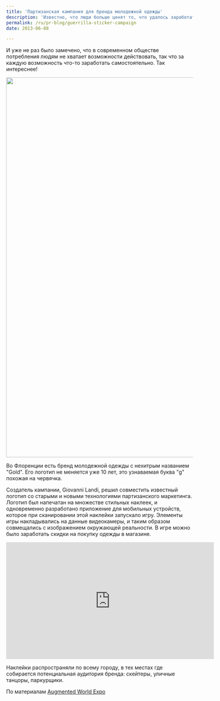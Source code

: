 ```yaml
---
title: 'Партизанская кампания для бренда молодежной одежды'
description: 'Известно, что люди больше ценят то, что удалось заработать, чем то, что досталось просто так. И уже не раз было замечено, что в современном обществе потребления людям не хватает возможности действовать, так что за каждую возможность что-то заработать самостоятельно. Так интереснее!'
permalink: /ru/pr-blog/guerrilla-sticker-campaign
date: 2013-06-08

---
```


И уже не раз было замечено, что в современном обществе потребления людям не хватает возможности действовать, так что за каждую возможность что-то заработать самостоятельно. Так интереснее!

<img src="{{ site.assets }}/upload/Default-568h@2x-576x1024.png" alt="" class="post__img" width="576" height="1024">

Во Флоренции есть бренд молодежной одежды с нехитрым названием "Gold". Его логотип не меняется уже 10 лет, это узнаваемая буква "g" похожая на червячка.

Создатель кампании, Giovanni Landi, решил совместить известный логотип со старыми и новыми технологиями партизанского маркетинга. Логотип был напечатан на множестве стильных наклеек, и одновременно разработано приложение для мобильных устройств, которое при сканировании этой наклейки запускало игру. Элементы игры накладывались на данные видеокамеры, и таким образом совмещались с изображением окружающей реальности. В игре можно было заработать скидки на покупку одежды в магазине.

<iframe width="560" height="315" src="http://www.youtube.com/embed/TIwBYvJ92-8" frameborder="0" allowfullscreen></iframe>

Наклейки распространяли по всему городу, в тех местах где собирается потенциальная аудитория бренда: скейтеры, уличные танцоры, паркурщики.

По материалам <a href="http://augmentedworldexpo.com/gold-ar-guerrilla-marketing-campaign/">Augmented World Expo</a>

